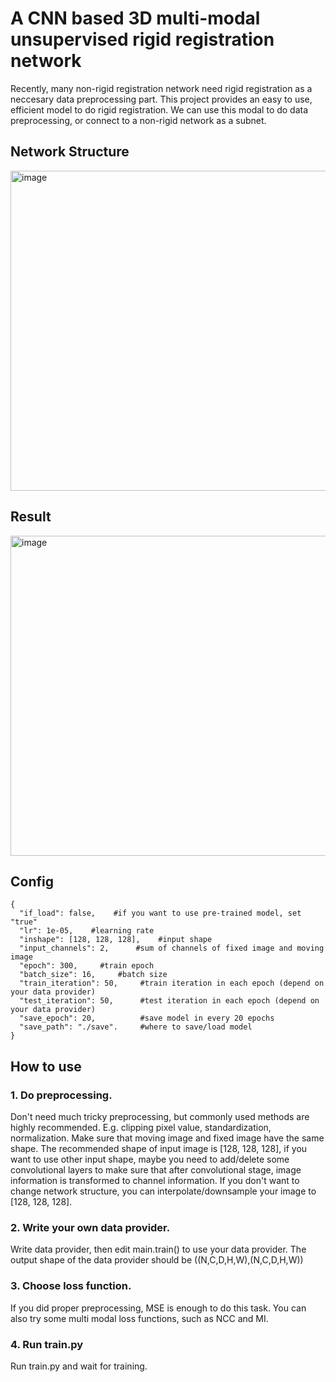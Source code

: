 # A CNN based 3D multi-modal unsupervised rigid registration network

Recently, many non-rigid registration network need rigid registration as a neccesary data preprocessing part. This project provides an easy to use, 
efficient model to do rigid registration. We can use this modal to do data preprocessing, or connect to a non-rigid network as a subnet.

## Network Structure

<img width="512" alt="image" src="https://user-images.githubusercontent.com/52573031/162075020-07f4baf7-457c-4f65-99be-515e69de5efb.png">

## Result

<img width="512" alt="image" src="https://user-images.githubusercontent.com/52573031/162075223-5578e959-1dd7-46a5-8475-18d30eeb7ebb.png">

## Config
```
{
  "if_load": false,    #if you want to use pre-trained model, set "true"
  "lr": 1e-05,    #learning rate
  "inshape": [128, 128, 128],    #input shape
  "input_channels": 2,      #sum of channels of fixed image and moving image
  "epoch": 300,     #train epoch
  "batch_size": 16,     #batch size
  "train_iteration": 50,     #train iteration in each epoch (depend on your data provider)
  "test_iteration": 50,      #test iteration in each epoch (depend on your data provider)
  "save_epoch": 20,          #save model in every 20 epochs
  "save_path": "./save".     #where to save/load model
}
```
## How to use
### 1. Do preprocessing.
Don't need much tricky preprocessing, but commonly used methods are highly recommended. E.g. clipping pixel value, standardization, normalization. Make 
sure that moving image and fixed image have the same shape.
The recommended shape of input image is [128, 128, 128], if you want to use other input shape, maybe you need to add/delete some convolutional layers
to make sure that after convolutional stage, image information is transformed to channel information. If you don't want to change network structure, 
you can interpolate/downsample your image to [128, 128, 128].

### 2. Write your own data provider.
Write data provider, then edit main.train() to use your data provider. The output shape of the data provider should be ((N,C,D,H,W),(N,C,D,H,W))

### 3. Choose loss function.
If you did proper preprocessing, MSE is enough to do this task. You can also try some multi modal loss functions, such as NCC and MI.

### 4. Run train.py
Run train.py and wait for training.
